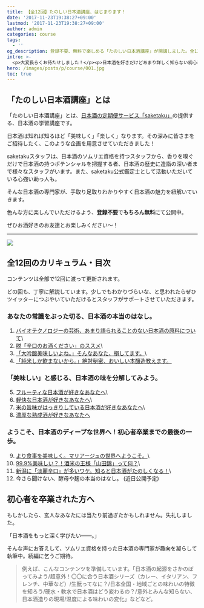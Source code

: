 ```yaml
---
title: 【全12回】たのしい日本酒講座、はじまります！
date: '2017-11-23T19:38:27+09:00'
lastmod: '2017-11-23T19:38:27+09:00'
author: admin
categories: course
tags:
  - ''
og_description: 登録不要、無料で楽しめる「たのしい日本酒講座」が開講しました。全12回、目次付きです。
intro: >-
  <p>大変長らくお待たせしました！</p><p>日本酒を好きだけどあまり詳しく知らない初心者の方から、もっぱら飲む専門の日本酒飲ん兵衛の方まで。</p><p>そんな幅広い方々に日本酒の魅力をもっと深めていただきたくて、日本酒の基礎が学べるコンテンツ「たのしい日本酒講座」を開講いたしました。</p><p>ぜひ一緒に、日本酒について勉強していきましょう！</p>
hero: /images/posts/p/course/001.jpg
toc: true
---
```

## 「たのしい日本酒講座」とは

「たのしい日本酒講座」とは、[日本酒の定期便サービス「saketaku」](//saketaku.com)の提供する、日本酒の学習講座です。

日本酒は知れば知るほど「美味しく」「楽しく」なります。その深みに皆さまをご招待したく、このような企画を用意させていただきました！

saketakuスタッフは、日本酒のソムリエ資格を持つスタッフから、香りを嗅ぐだけで日本酒の持つポテンシャルを把握する者、日本酒の歴史に造詣の深い者まで様々なスタッフがいます。また、saketaku公式鑑定士として活動いただいている心強い助っ人も。

そんな日本酒の専門家が、手取り足取りわかりやすく日本酒の魅力を紐解いていきます。

色んな方に楽しんでいただけるよう、**登録不要**で**もちろん無料**にて公開中。

ぜひお酒好きのお友達とお楽しみください〜！

- - -

<img src="/images/posts/p/course/fun-sake-course-large.jpg" caption="たのしい日本酒講座のポスター。このポスターは<a href='http://bit.ly/2j7fzFU'>コチラ</a>からダウンロードできます。好きに使ってね。" w="1408" h="1994" >

## 全12回のカリキュラム・目次

コンテンツは全部で12回に渡って更新されます。

どの回も、丁寧に解説しています。少しでもわかりづらいな、と思われたらぜひツイッターにつぶやいていただけるとスタッフがサポートさせていただきます。

### あなたの常識をぶった切る、日本酒の本当のはなし。

1. [バイオテクノロジーの芸術、あまり語られることのない日本酒の原料について](/p/course-beginner-001-do-you-know-what-its-made-of)\
2. [脱「辛口のお酒ください」のススメ](/p/course-beginner-002-stop-asking-dry-type-of-sake)\
3. [「大吟醸美味しいよね。」そんなあなた、損してます。](/p/course-003-the-myth-of-the-highest-grade-sake)\
4. [「純米しか飲まないから。」絶対秘密、おいしい本醸造教えます。](/p/course-004-a-letter-for-junmai-lovers/)  

### 「美味しい」と感じる、日本酒の味を分解してみよう。

5. [フルーティな日本酒が好きなあなたへ](/p/course-005-fruity-sake/)\
6. [軽快な日本酒が好きなあなたへ](/p/course-006-smooth-sake/)\
7. [米の旨味がはっきりしている日本酒が好きなあなたへ](/p/course-007-umami-sake/)\
8. [濃厚な熟成酒が好きなあなたへ](/p/course-008-aged-sake/)  

### ようこそ、日本酒のディープな世界へ！初心者卒業までの最後の一歩。

9. [より食事を美味しく。マリアージュの世界へようこそ。](/p/course-009-sake-marriage/)\
10. [99.9%美味しい？！酒米の王様「山田錦」って何？](/p/course-010-yamadanishiki/)\
11. [新潟に「淡麗辛口」が多いワケ。知ると日本酒がたのしくなる！](/p/course-011-nigata-dry-sake/)\
12. 今さら聞けない、酵母や麹の本当のはなし。  (近日公開予定)  

## 初心者を卒業された方へ

もしかしたら、玄人なあなたには当たり前過ぎたかもしれません。失礼しました。

「日本酒をもっと深く学びたい——。」

そんな声にお答えして、ソムリエ資格を持った日本酒の専門家が趣向を凝らして執筆中。続編に乞うご期待。

> 例えば、こんなコンテンツを準備しています。「日本酒の起源をさかのぼってみよう/超意外！〇〇に合う日本酒シリーズ（カレー、イタリアン、フレンチ、中華など）/生酛ってなに？/日本全国・地域ごとの味わいの特徴を知ろう/硬水・軟水で日本酒はどう変わるの？/意外とみんな知らない、日本酒造りの現場/温度による味わいの変化」などなど。
